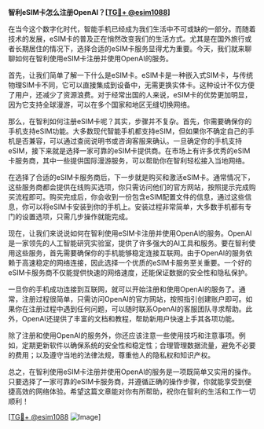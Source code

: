 **智利eSIM卡怎么注册OpenAI？[[TG💪+ @esim1088](https://t.me/s/esim1088)]**

在当今这个数字化时代，智能手机已经成为我们生活中不可或缺的一部分。而随着技术的发展，eSIM卡的普及正在悄然改变我们的生活方式。尤其是在国外旅行或者长期居住的情况下，选择合适的eSIM卡服务显得尤为重要。今天，我们就来聊聊如何在智利使用eSIM卡注册并使用OpenAI的服务。

首先，让我们简单了解一下什么是eSIM卡。eSIM卡是一种嵌入式SIM卡，与传统物理SIM卡不同，它可以直接集成到设备中，无需更换实体卡。这种设计不仅方便了用户，还减少了资源浪费。对于经常出国的人来说，eSIM卡的优势更加明显，因为它支持全球漫游，可以在多个国家和地区无缝切换网络。

那么，在智利如何注册eSIM卡呢？其实，步骤并不复杂。首先，你需要确保你的手机支持eSIM功能。大多数现代智能手机都支持eSIM，但如果你不确定自己的手机是否兼容，可以通过查阅说明书或咨询客服来确认。一旦确定你的手机支持eSIM，接下来就是选择一家可靠的eSIM卡提供商。在市场上有许多优秀的eSIM卡服务商，其中一些提供国际漫游服务，可以帮助你在智利轻松接入当地网络。

在选择了合适的eSIM卡服务商后，下一步就是购买和激活eSIM卡。通常情况下，这些服务商都会提供在线购买选项，你只需访问他们的官方网站，按照提示完成购买流程即可。购买完成后，你会收到一份包含eSIM配置文件的信息，通过这些信息，你可以将eSIM卡安装到你的手机上。安装过程非常简单，大多数手机都有专门的设置选项，只需几步操作就能完成。

现在，让我们来说说如何在智利使用eSIM卡注册并使用OpenAI的服务。OpenAI是一家领先的人工智能研究实验室，提供了许多强大的AI工具和服务。要在智利使用这些服务，首先需要确保你的手机能够稳定连接互联网。由于OpenAI的服务依赖于高速稳定的网络连接，因此选择一个优质的eSIM卡服务至关重要。一个好的eSIM卡服务商不仅能提供快速的网络速度，还能保证数据的安全性和隐私保护。

一旦你的手机成功连接到互联网，就可以开始注册和使用OpenAI的服务了。通常，注册过程很简单，只需访问OpenAI的官方网站，按照指引创建账户即可。如果你在注册过程中遇到任何问题，可以随时联系OpenAI的客服团队寻求帮助。此外，OpenAI还提供了丰富的文档和教程，帮助新用户快速上手其各项功能。

除了注册和使用OpenAI的服务外，你还应该注意一些使用技巧和注意事项。例如，定期更新软件以确保系统的安全性和稳定性；合理管理数据流量，避免不必要的费用；以及遵守当地的法律法规，尊重他人的隐私权和知识产权。

总之，在智利使用eSIM卡注册并使用OpenAI的服务是一项既简单又实用的操作。只要选择了一家可靠的eSIM卡服务商，并遵循正确的操作步骤，你就能享受到便捷高效的网络体验。希望这篇文章能对你有所帮助，祝你在智利的生活和工作一切顺利！

[[TG💪+ @esim1088](https://t.me/s/esim1088) ![Image](https://i.postimg.cc/4NQfJmqS/Snipaste-2025-05-13-00-14-12.png)]